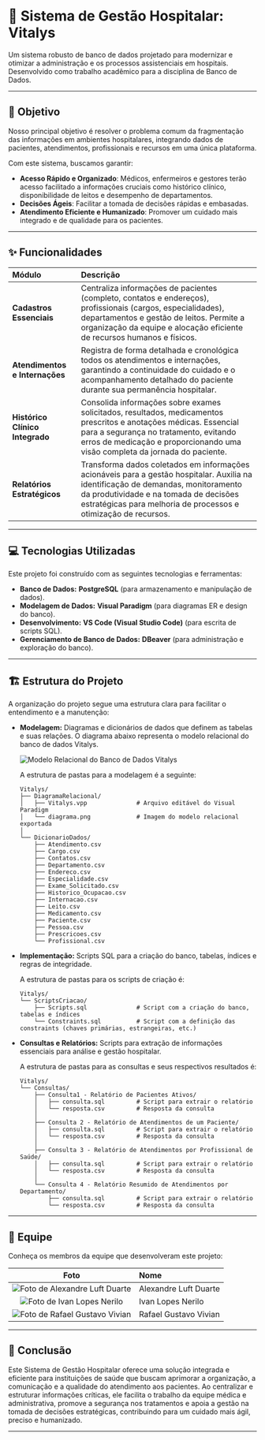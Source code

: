 # 🏥 Sistema de Gestão Hospitalar: Vitalys

Um sistema robusto de banco de dados projetado para modernizar e otimizar a administração e os processos assistenciais em hospitais. Desenvolvido como trabalho acadêmico para a disciplina de Banco de Dados.

---

## 🎯 Objetivo

Nosso principal objetivo é resolver o problema comum da fragmentação das informações em ambientes hospitalares, integrando dados de pacientes, atendimentos, profissionais e recursos em uma única plataforma.

Com este sistema, buscamos garantir:

* **Acesso Rápido e Organizado**: Médicos, enfermeiros e gestores terão acesso facilitado a informações cruciais como histórico clínico, disponibilidade de leitos e desempenho de departamentos.
* **Decisões Ágeis**: Facilitar a tomada de decisões rápidas e embasadas.
* **Atendimento Eficiente e Humanizado**: Promover um cuidado mais integrado e de qualidade para os pacientes.

---

## ✨ Funcionalidades

| Módulo                         | Descrição                                                                                                                                                                                                                                                                                                  |
| :----------------------------- | :--------------------------------------------------------------------------------------------------------------------------------------------------------------------------------------------------------------------------------------------------------------------------------------------------------- |
| **Cadastros Essenciais** | Centraliza informações de pacientes (completo, contatos e endereços), profissionais (cargos, especialidades), departamentos e gestão de leitos. Permite a organização da equipe e alocação eficiente de recursos humanos e físicos.                                                                        |
| **Atendimentos e Internações** | Registra de forma detalhada e cronológica todos os atendimentos e internações, garantindo a continuidade do cuidado e o acompanhamento detalhado do paciente durante sua permanência hospitalar.                                                                                                            |
| **Histórico Clínico Integrado** | Consolida informações sobre exames solicitados, resultados, medicamentos prescritos e anotações médicas. Essencial para a segurança no tratamento, evitando erros de medicação e proporcionando uma visão completa da jornada do paciente.                                                                   |
| **Relatórios Estratégicos** | Transforma dados coletados em informações acionáveis para a gestão hospitalar. Auxilia na identificação de demandas, monitoramento da produtividade e na tomada de decisões estratégicas para melhoria de processos e otimização de recursos.                                                               |

---

## 💻 Tecnologias Utilizadas

Este projeto foi construído com as seguintes tecnologias e ferramentas:

* **Banco de Dados:** **PostgreSQL** (para armazenamento e manipulação de dados).
* **Modelagem de Dados:** **Visual Paradigm** (para diagramas ER e design do banco).
* **Desenvolvimento:** **VS Code (Visual Studio Code)** (para escrita de scripts SQL).
* **Gerenciamento de Banco de Dados:** **DBeaver** (para administração e exploração do banco).

---

## 🏗️ Estrutura do Projeto

A organização do projeto segue uma estrutura clara para facilitar o entendimento e a manutenção:

* **Modelagem:** Diagramas e dicionários de dados que definem as tabelas e suas relações. O diagrama abaixo representa o modelo relacional do banco de dados Vitalys.

    ![Modelo Relacional do Banco de Dados Vitalys](DiagramaRelacional/diagrama.png)

    A estrutura de pastas para a modelagem é a seguinte:
    ```plaintext
    Vitalys/
    ├── DiagramaRelacional/
    │   ├── Vitalys.vpp              # Arquivo editável do Visual Paradigm
    │   └── diagrama.png             # Imagem do modelo relacional exportada
    │
    └── DicionarioDados/
        ├── Atendimento.csv
        ├── Cargo.csv
        ├── Contatos.csv
        ├── Departamento.csv
        ├── Endereco.csv
        ├── Especialidade.csv
        ├── Exame_Solicitado.csv
        ├── Historico_Ocupacao.csv
        ├── Internacao.csv
        ├── Leito.csv
        ├── Medicamento.csv
        ├── Paciente.csv
        ├── Pessoa.csv
        ├── Prescricoes.csv
        └── Profissional.csv
    ```

* **Implementação:** Scripts SQL para a criação do banco, tabelas, índices e regras de integridade.

    A estrutura de pastas para os scripts de criação é:
    ```plaintext
    Vitalys/
    └── ScriptsCriacao/
        ├── Scripts.sql              # Script com a criação do banco, tabelas e índices
        └── Constraints.sql          # Script com a definição das constraints (chaves primárias, estrangeiras, etc.)
    ```

* **Consultas e Relatórios:** Scripts para extração de informações essenciais para análise e gestão hospitalar.

    A estrutura de pastas para as consultas e seus respectivos resultados é:
    ```plaintext
    Vitalys/
    └── Consultas/
        ├── Consulta1 - Relatório de Pacientes Ativos/
        │   ├── consulta.sql         # Script para extrair o relatório
        │   └── resposta.csv         # Resposta da consulta
        │
        ├── Consulta 2 - Relatório de Atendimentos de um Paciente/
        │   ├── consulta.sql         # Script para extrair o relatório
        │   └── resposta.csv         # Resposta da consulta
        │
        ├── Consulta 3 - Relatório de Atendimentos por Profissional de Saúde/
        │   ├── consulta.sql         # Script para extrair o relatório
        │   └── resposta.csv         # Resposta da consulta
        │
        └── Consulta 4 - Relatório Resumido de Atendimentos por Departamento/
            ├── consulta.sql         # Script para extrair o relatório
            └── resposta.csv         # Resposta da consulta
    ```

---

## 👥 Equipe

Conheça os membros da equipe que desenvolveram este projeto:

| Foto                                 | Nome                  |
| :-----------------------------------: | :-------------------- |
| ![Foto de Alexandre Luft Duarte](fotos/alexandre.png) | Alexandre Luft Duarte |
| ![Foto de Ivan Lopes Nerilo](fotos/ivan.png)         | Ivan Lopes Nerilo     |
| ![Foto de Rafael Gustavo Vivian](fotos/rafael.png) | Rafael Gustavo Vivian |


---

## 📝 Conclusão

Este Sistema de Gestão Hospitalar oferece uma solução integrada e eficiente para instituições de saúde que buscam aprimorar a organização, a comunicação e a qualidade do atendimento aos pacientes. Ao centralizar e estruturar informações críticas, ele facilita o trabalho da equipe médica e administrativa, promove a segurança nos tratamentos e apoia a gestão na tomada de decisões estratégicas, contribuindo para um cuidado mais ágil, preciso e humanizado.

---
